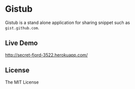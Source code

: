# Gistub

Gistub is a stand alone application for sharing snippet such as `gist.github.com`.

## Live Demo

http://secret-fjord-3522.herokuapp.com/

## License

The MIT License

